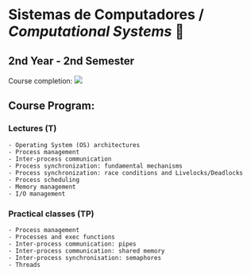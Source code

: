 # Sistemas de Computadores / *Computational Systems* 🧵

## 2nd Year - 2nd Semester 

Course completion: ![](https://progress-bar.dev/66)

## Course Program:
### Lectures (T)

    - Operating System (OS) architectures
    - Process management
    - Inter-process communication
    - Process synchronization: fundamental mechanisms 
    - Process synchronization: race conditions and Livelocks/Deadlocks
    - Process scheduling 
    - Memory management
    - I/O management

### Practical classes (TP)
    - Process management
    - Processes and exec functions
    - Inter-process communication: pipes 
    - Inter-process communication: shared memory
    - Inter-process synchronisation: semaphores
    - Threads